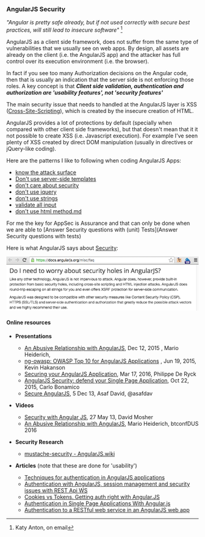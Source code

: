 ### AngularJS Security

_"Angular is pretty safe already, but if not used correctly with secure  best practices, will still lead to insecure software"_ [^angular-quote]

AngularJS as a client side framework, does not suffer from the same type of vulnerabilities that we usually see on web apps. By design, all assets are already on the client (i.e. the AngularJS app) and the attacker has full control over its execution environment (i.e. the browser).

In fact if you see too many Authorization decisions on the Angular code, then that is usually an indication that the server side is not enforcing those roles. A key concept is that **_Client side validation, authentication and authorization are 'usability features', not 'security features'_**

The main security issue that needs to handled at the AngularJS layer is XSS ([Cross-Site-Scripting](https://www.owasp.org/index.php/Cross-site_Scripting_(XSS))), which is created by the insecure creation of HTML.

AngularJS provides a lot of protections by default (specially when compared with other client side frameworks), but that doesn't mean that it it not possible to create XSS (i.e. Javascript execution). For example I've seen plenty of XSS created by direct DOM manipulation (usually in directives or jQuery-like coding).

Here are the patterns I like to following when coding AngularJS Apps:

- [know the attack surface](x.Pattern-known-the-attack-surface.md)
- [Don't use server-side templates](x.pattern-dont-use-server-side-templates.md)
- [don't care about security](x.Pattern-dont-care-about-security.md)
- [don't use jquery](x.Pattern-dont-use-jquery.md)
- [don't use strings](x.Pattern-dont-use-strings.md)
- [validate all input](x.Pattern-validate-all-input.md)
- [don't use html method.md](x.Pattern-dont-use-html-method.md)

For me the key for AppSec is Assurance and that can only be done when we are able to [Answer Security questions with (unit) Tests](Answer Security questions with tests)

Here is what AngularJS says about [Security](https://docs.angularjs.org/misc/faq):

![image](images/97ca0cac-3716-11e6-89aa-0ea98f97fc8c.png)

[^angular-quote]: Katy Anton, on email


#### Online resources

  - **Presentations**    
    - [An Abusive Relationship with AngularJS](http://www.slideshare.net/x00mario/an-abusive-relationship-with-angularjs), Dec 12, 2015 , Mario Heiderich,
    - [ng-owasp: OWASP Top 10 for AngularJS Applications](http://www.slideshare.net/kevinhakanson/ng-owasp-ndc?qid=32cb7bc9-0c19-43bd-b225-a55dfcfb038) , Jun 19, 2015, Kevin Hakanson
    - [Securing your AngularJS Application](http://www.slideshare.net/PhilippeDeRyck/securing-your-angularjs-application), Mar 17, 2016, Philippe De Ryck
    - [AngularJS Security: defend your Single Page Application](http://www.slideshare.net/carlo.bonamico/angularjs-security-defend-your-single-page-application), Oct 22, 2015, Carlo Bonamico
    - [Secure AngularJS](https://docs.google.com/presentation/d/1347saovLLeQ9y-WRElKXg26fHNGnbrUFhft_2m4rOwc/edit#slide=id.p), 5 Dec 13, Asaf David, @asafdav

  - **Videos**
    - [Security with Angular JS](https://www.youtube.com/watch?v=18ifoT-Id54), 27 May 13, David Mosher
    - [An Abusive Relationship with AngularJS](https://vimeo.com/165951806), Mario Heiderich, btconfDUS 2016  

  - **Security Research**
      - [mustache-security - AngularJS.wiki](https://code.google.com/archive/p/mustache-security/wikis/AngularJS.wiki)

  - **Articles** (note that these are done for 'usability')
    - [Techniques for authentication in AngularJS applications](https://medium.com/opinionated-angularjs/techniques-for-authentication-in-angularjs-applications-7bbf0346acec)
    - [Authentication with AngularJS, session management and security issues with REST Api WS](http://stackoverflow.com/questions/20870386/authentication-with-angularjs-session-management-and-security-issues-with-rest)
    - [Cookies vs Tokens. Getting auth right with Angular.JS](https://auth0.com/blog/2014/01/07/angularjs-authentication-with-cookies-vs-token/)
    - [Authentication in Single Page Applications With Angular.js](http://frederiknakstad.com/2013/01/21/authentication-in-single-page-applications-with-angular-js/)
    - [Authentication to a RESTful web service in an AngularJS web app](http://blog.brunoscopelliti.com/authentication-to-a-restful-web-service-in-an-angularjs-web-app/)
